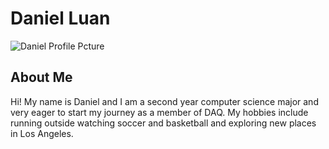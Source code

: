 # Daniel Luan

![Daniel Profile Pcture](../../../static/img/people/Daniel.png)

## About Me

Hi! My name is Daniel and I am a second year computer science major and very eager to start my journey as a member of DAQ. My hobbies include running outside watching soccer and basketball and exploring new places in Los Angeles.